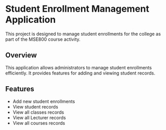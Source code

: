 # Student Enrollment Management Application

This project is designed to manage student enrollments for the college as part of the MSE800 course activity.

## Overview

This application allows administrators to manage student enrollments efficiently. It provides features for adding and viewing student records.

## Features

- Add new student enrollments
- View student records
- View all classes records
- View all Lecturer records
- View all courses records
